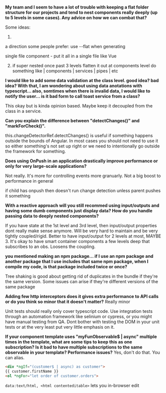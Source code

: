 **My team and I seem to have a lot of trouble with keeping a flat folder structure for our projects and tend to nest components really deeply (up to 5 levels in some cases). Any advice on how we can combat that?**

Some ideas:

1. 
a direction some people prefer: use --flat when generating 

single file component - put it all in a single file like Vue

2. if super nested once past 3 levels
flatten it out at components level
do something like
  | components
  | services
  | pipes
  | etc


**I would like to add some data validation at the class level.  good idea? bad idea?  With that, I am wondering about using data anotations with typescript... also, somtimes when there is invalid data, I would like to notify the user... is it bad form to call toast service from a class?**

This okay but is kinda opinion based. Maybe keep it decoupled from the class in a service.

**Can you explain the difference between "detectChanges()" and "markForCheck()".**

this.changeDetectorRef.detectChanges() is useful if something happens outside the bounds of Angular. In most cases you should not need to use it so either something's not set up right or we need to intentionally go outside the framework for something.

**Does using OnPush in an application drastically improve performance or only for very large-scale applications?**

Not really. It's more for controlling events more granuarly. Not a big boost to performance in general

if child has onpush then doesn't run change detection unless parent pushes it something

**With a reactive approach will you still recommed using input/outputs and having some dumb components just display data? How do you handle passing data to deeply nested components?**

If you have state at the 1st level and 3rd level, then input/output properties dont really make sense anymore. Will be very hard to maintain and be very tightly coupled/rigid.
Better to have input/output for 2 levels at most, MAYBE 3. It's okay to have smart container components a few levels deep that subscribes to an obs. Loosens the coupling.

**you mentioned making an npm package... if I use an npm package and another package that I use includes that same npm package, when I compile my code, is that package included twice or once?**

Tree shaking is good about getting rid of duplicates in the bundle if they're the same version. Some issues can arise if they're different versions of the same package

**Adding few http interceptors does it gives extra performance to API calls or do you think so minor that it doesn't matter?**
Really minor

Unit tests should really only cover typescript code. Use integration tests through an automation framework like selinium or cypress, or you  might have manual testing from QA. Dont bother with testing the DOM in your unit tests or at the very least put very little emphasis on it.

**If your component template uses "myFunObservable$ | async" multiple times in the template, what are some tips to keep this as one subscription? Is it bad to have multiple subscriptions to the same observable in your template? Performance issues?**
Yes, don't do that. You can alias.

```html
<div *ngIf="(customer$ | async) as customer">
{{ customer.firstName }}
<ol *ngFor="let order of customer.orders">
```

`data:text/html, <html contenteditable>` lets you in-browser edit